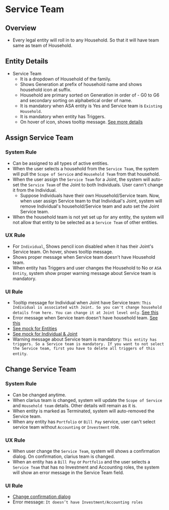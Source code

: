 # Service Team
## Overview
- Every legal entity will roll in to any Household. So that it will have team same as team of Household.

## Entity Details
- Service Team
  - It is a dropdown of Household of the family.
  - Shows Generation at prefix of household name and shows household icon at suffix.
  - Household are primary sorted on Generation in order of - G0 to G6 and secondary sorting on alphabetical order of name.
  - It is mandatory when ASA entity is Yes and Service team is `Existing Household`.
  - It is mandatory when entity has Triggers.
  - On hover of icon, shows tooltip message. [See more details](../ui-components/browse-legal-entity-dialog.md#show-tooltip-message)

## Assign Service Team
### System Rule
- Can be assigned to all types of active entities.
- When the user selects a household from the `Service Team`, the system will pull the `Scope of Service` and `Household Team` from that household.
- When the user assign the `Service Team` for a Joint, the system will auto-set the `Service Team` of the Joint to both Individuals. User cann't change it from the Individual. 
  - Suppose Individuals have their own Household/Service team. Now, when user assign Service team to that Individual's Joint, system will remove Individual's household/Service team and auto set the Joint Service team.
- When the household team is not yet set up for any entity, the system will not allow that entity to be selected as a `Service Team` of other entities.


### UX Rule
- For `Individual`, Shows pencil icon disabled when it has their Joint's Service team. On hover, shows tooltip message.
- Shows proper message when Service team doesn't have Household team.
- When entity has Triggers and user changes the Household to No or `ASA Entity`, system show proper warning message about Service team is mandatory.

### UI Rule
- Tooltip message for Individual when Joint have Service team: `This Individual is associated with Joint. So you can't change household details from here. You can change it at Joint level only`. [See this](https://drive.google.com/file/d/1IBUe09WomOoGowFnX2Q_j--CEYqmhbhp/view?usp=sharing)
- Error message when Service team doesn't have household team. [See this](https://drive.google.com/file/d/1krRBD0s076JhGTl-vZ2B42Zj-fb6k6h8/view?usp=sharing)
- [See mock for Entities](https://drive.google.com/file/d/1XpSsaK7Mp6pmUqm546Wb6g-5YciTBrbX/view?usp=sharing)
- [See mock for Individual & Joint](https://drive.google.com/file/d/14y8rXM46w2dLncUoY6P6qn8HG5lh1Aey/view?usp=sharing)
- Warning message about Service team is mandatory: `This entity has triggers. So a Service team is mandatory. If you want to not select the Service team, first you have to delete all triggers of this entity`.


## Change Service Team
### System Rule
- Can be changed anytime.
- When clarius team is changed, system will update the `Scope of Service` and `Household team` details. Other details will remain as it is.
- When entity is marked as Terminated, system will auto-removed the Service team.
- When any entity has `Portfolio` or `Bill Pay` service, user can't select service team without `Accounting` or `Investment` role. 

### UX Rule
- When user change the `Service Team`, system will shows a confirmation dialog. On confirmation, clarius team is changed.
- When an entity has a `Bill Pay` or `Portfolio` and the user selects a `Service Team` that has no Investment and Accounting roles, the system will show an error message in the Service Team field. 

### UI Rule
- [Change confirmation dialog](https://drive.google.com/file/d/1UP4ef0kFZVz3LUGB2Y3vf8IsfLY1IcvR/view?usp=sharing)
- Error message: `It doesn’t have Investment/Accounting roles`